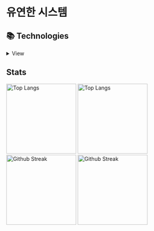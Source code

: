 # 유연한 시스템

## 📚 Technologies
<details>
<summary>View</summary>
 
### Languages
![TypeScript](https://img.shields.io/badge/typescript-%23007ACC.svg?style=for-the-badge&logo=typescript&logoColor=white)
<!-- ![Java](https://img.shields.io/badge/java-%23ED8B00.svg?style=for-the-badge&logo=java&logoColor=white) -->
<!-- ![Python](https://img.shields.io/badge/python-3670A0?style=for-the-badge&logo=python&logoColor=ffdd54) -->

### Frameworks, Platforms and Libraries 
![Webpack](https://img.shields.io/badge/webpack-%238DD6F9.svg?style=for-the-badge&logo=webpack&logoColor=black)
 
![Express.js](https://img.shields.io/badge/express.js-%23404d59.svg?style=for-the-badge&logo=express&logoColor=%2361DAFB)
![NestJS](https://img.shields.io/badge/nestjs-%23E0234E.svg?style=for-the-badge&logo=nestjs&logoColor=white)
![TypeORM](https://img.shields.io/badge/TypeORM-181717?style=for-the-badge&logo=Read%20the%20Docs&logoColor=#007808)
 
![React](https://img.shields.io/badge/react-%2320232a.svg?style=for-the-badge&logo=react&logoColor=%2361DAFB)
![Redux](https://img.shields.io/badge/redux-%23593d88.svg?style=for-the-badge&logo=redux&logoColor=white)
![React Native](https://img.shields.io/badge/react_native-%2320232a.svg?style=for-the-badge&logo=react&logoColor=%2361DAFB)

### Databases
![MicrosoftSQLServer](https://img.shields.io/badge/Microsoft%20SQL%20Sever-CC2927?style=for-the-badge&logo=microsoft-sql-server&logoColor=white)
![SQLite](https://img.shields.io/badge/sqlite-%2307405e.svg?style=for-the-badge&logo=sqlite&logoColor=white)

### Servers
![Linux](https://img.shields.io/badge/Linux-FCC624?style=for-the-badge&logo=linux&logoColor=black)
![Docker](https://img.shields.io/badge/docker-%230db7ed.svg?style=for-the-badge&logo=docker&logoColor=white)
![Jenkins](https://img.shields.io/badge/jenkins-%232C5263.svg?style=for-the-badge&logo=jenkins&logoColor=white)
![Argo](https://img.shields.io/badge/Argo-F3F1EA?style=for-the-badge&logo=Argo)
![Nginx](https://img.shields.io/badge/nginx-%23009639.svg?style=for-the-badge&logo=nginx&logoColor=white)

### Hosting/SaaS
![Azure](https://img.shields.io/badge/azure-%230072C6.svg?style=for-the-badge&logo=microsoftazure&logoColor=white)
![AWS](https://img.shields.io/badge/AWS-%23FF9900.svg?style=for-the-badge&logo=amazon-aws&logoColor=white)

### Other
![FFmpeg](https://img.shields.io/badge/FFmpeg-181717?style=for-the-badge&logo=FFmpeg&logoColor=#007808)

### Learning
![Architecture](https://img.shields.io/badge/Architecture-181717?style=for-the-badge&logo=Internet-Archive&logoColor=#007808)
![Design Pattern](https://img.shields.io/badge/Design_Pattern-181717?style=for-the-badge&logo=Textpattern&logoColor=#007808)'
 
![React Query](https://img.shields.io/badge/-React%20Query-FF4154?style=for-the-badge&logo=react%20query&logoColor=white)
![Remix](https://img.shields.io/badge/remix-%23000.svg?style=for-the-badge&logo=remix&logoColor=white)

[![Glasses](https://hits.seeyoufarm.com/api/count/incr/badge.svg?url=https%3A%2F%2Fgithub.com%2Forchsik&count_bg=%23070906&title_bg=%23010101&icon=homebrew.svg&icon_color=%23FFFFFF&title=glasses&edge_flat=false)](https://hits.seeyoufarm.com)
 
 <br />
 
</details>
 


 ## Stats
[<img src="https://github-readme-stats.vercel.app/api/top-langs/?username=orchsik&langs_count=8&layout=compact&theme=onedark&hide_border=true" alt="Top Langs" height="185" />](https://github.com/anuraghazra/github-readme-stats#gh-dark-mode-only) [<img src="https://github-readme-stats.vercel.app/api/top-langs/?username=orchsik&langs_count=8&layout=compact&theme=solarized-light&hide_border=true" alt="Top Langs" height="185" />](https://github.com/anuraghazra/github-readme-stats#gh-light-mode-only) [<img src="https://github-readme-streak-stats.herokuapp.com/?user=orchsik&theme=onedark&border=00000000" alt="Github Streak" height="185" />](https://git.io/streak-stats#gh-dark-mode-only) [<img src="https://github-readme-streak-stats.herokuapp.com/?user=orchsik&theme=solarized-light&border=00000000" alt="Github Streak" height="185" />](https://git.io/streak-stats#gh-light-mode-only)
